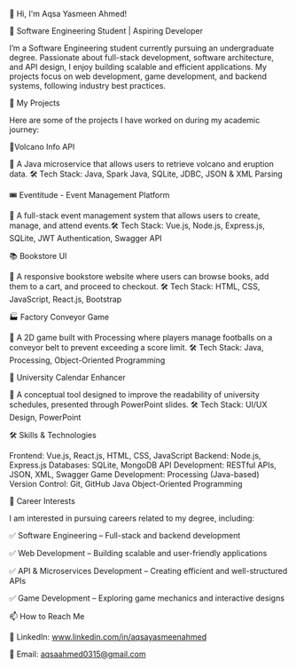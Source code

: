 👋 Hi, I'm Aqsa Yasmeen Ahmed!

🚀 Software Engineering Student | Aspiring Developer

I’m a Software Engineering student currently pursuing an undergraduate degree. Passionate about full-stack development, software architecture, and API design, I enjoy building scalable and efficient applications. My projects focus on web development, game development, and backend systems, following industry best practices.


📌 My Projects

Here are some of the projects I have worked on during my academic journey:

🌋Volcano Info API

🔹 A Java microservice that allows users to retrieve volcano and eruption data.
🛠️ Tech Stack: Java, Spark Java, SQLite, JDBC, JSON & XML Parsing

🎟️ Eventitude - Event Management Platform

🔹 A full-stack event management system that allows users to create, manage, and attend events.🛠️ Tech Stack: Vue.js, Node.js, Express.js, SQLite, JWT Authentication, Swagger API

📚 Bookstore UI

🔹 A responsive bookstore website where users can browse books, add them to a cart, and proceed to checkout.
🛠️ Tech Stack: HTML, CSS, JavaScript, React.js,  Bootstrap

🏭 Factory Conveyor Game

🔹 A 2D game built with Processing where players manage footballs on a conveyor belt to prevent exceeding a score limit.
🛠️ Tech Stack: Java, Processing, Object-Oriented Programming

📅 University Calendar Enhancer

🔹 A conceptual tool designed to improve the readability of university schedules, presented through PowerPoint slides.
🛠️ Tech Stack: UI/UX Design, PowerPoint


🛠️ Skills & Technologies

Frontend: Vue.js, React.js, HTML, CSS, JavaScript
Backend: Node.js, Express.js
Databases: SQLite, MongoDB
API Development: RESTful APIs, JSON, XML, Swagger
Game Development: Processing (Java-based)
Version Control: Git, GitHub
Java Object-Oriented Programming


🎯 Career Interests

I am interested in pursuing careers related to my degree, including:

✅ Software Engineering – Full-stack and backend development

✅ Web Development – Building scalable and user-friendly applications

✅ API & Microservices Development – Creating efficient and well-structured APIs

✅ Game Development – Exploring game mechanics and interactive designs




📫 How to Reach Me

💼 LinkedIn: www.linkedin.com/in/aqsayasmeenahmed

📧 Email: aqsaahmed0315@gmail.com
